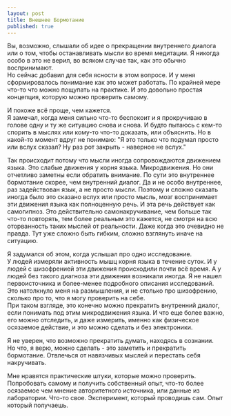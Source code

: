 ```yaml
---
layout: post
title: Внешнее Бормотание
published: true
---
```

Вы, возможно, слышали об идее о прекращении внутреннего диалога или о том, чтобы останавливать мысли во время медитации. Я никогда особо в это не верил, во всяком случае так, как это обычно воспринимают.\
Но сейчас добавил для себя ясности в этом вопросе. И у меня сформировалось понимание как это может работать. По крайней мере что-то что можно пощупать на практике. И это довольно простая концепция, которую можно проверить самому.

И похоже всё проще, чем кажется.\
Я замечал, когда меня сильно что-то беспокоит и я прокручиваю в голове одну и ту же ситуацию снова и снова. И будто пытаюсь с кем-то спорить в мыслях или кому-то что-то доказать, или объяснить. Но в какой-то момент вдруг не понимаю: "Я это только что подумал просто или вслух сказал? Ну раз рот закрыть - наверное не вслух."

Так происходит потому что мысли иногда сопровождаются движением языка. Это слабые движения у корня языка. Микродвижения. Но они отчетливо заметны если обратить внимание. По сути это внутреннее бормотание скорее, чем внутренний диалог. Да и не особо внутреннее, раз задействован язык, а не просто мысли. Поэтому и сложно сказать иногда было это сказано вслух или просто мысль, мозг воспринимает эти движения языка как полноценную речь. И эта речь действует как самогипноз. Это действительно самонакручивание, чем больше так что-то повторять, тем более реальным это кажется, не смотря на всю оторванность таких мыслей от реальности. Даже когда это очевидно не правда. Тут уже сложно быть гибким, сложно взглянуть иначе на ситуацию.

Я задумался об этом, когда услышал про одно исследование.\
У людей измеряли активность мышц корня языка в течение суток. И у людей с шизофренией эти движения происходили почти всё время. А у людей без такого диагноза эти движения возникали иногда. Я не нашел первоисточника и более-менее подробного описания исследований.\
Это натолкнуло меня на размышления, и не столько про шизофрению, сколько про то, что я могу проверить на себе.\
При таком взгляде, это конечно можно прекратить внутренний диалог, если понимать под этим микродвижения языка. И что еще более важно, его можно отследить, и даже измерить, именно как физическое осязаемое действие, и это можно сделать и без электроники.

Я не уверен, что возможно прекратить думать, находясь в сознании.\
Но что, я верю, можно сделать - это заметить и прекратить бормотание. Отвлечься от навязчивых мыслей и перестать себя накручивать.

Мне нравятся практические штуки, которые можно проверить. Попробовать самому и получить собственный опыт, что-то более осязаемое чем мнение авторитетного источника, или данные из лаборатории. Что-то свое. Эксперимент, который проводишь сам. Опыт который получаешь.
